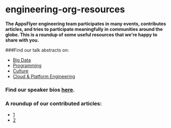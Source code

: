 # engineering-org-resources

**The AppsFlyer engineering team participates in many events, contributes articles, and tries to participate meaningfully in communities around the globe.  This is a roundup of some useful resources that we're happy to share with you.** 

###Find our talk abstracts on:
* [Big Data](#)
* [Programming](#)
* [Culture](#)
* [Cloud & Platform Engineering](#)

### Find our speaker bios [here](#).

### A roundup of our contributed articles:
* [1](#)
* [2](#)

